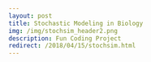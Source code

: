 ```yaml
---
layout: post
title: Stochastic Modeling in Biology
img: /img/stochsim_header2.png
description: Fun Coding Project
redirect: /2018/04/15/stochsim.html
---
```

